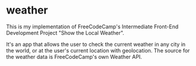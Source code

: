 # weather

This is my implementation of FreeCodeCamp's Intermediate Front-End Development Project "Show the Local Weather".

It's an app that allows the user to check the current weather in any city in the world, or at the user's current location with geolocation. The source for the weather data is FreeCodeCamp's own Weather API.
